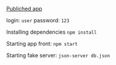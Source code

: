 [Publiched app](https://stailzgit.github.io/user_contacts)

login: `user`
password: `123`

Installing dependencies 
`npm install`

Starting app front: 
`npm start`

Starting fake server: 
`json-server db.json`
